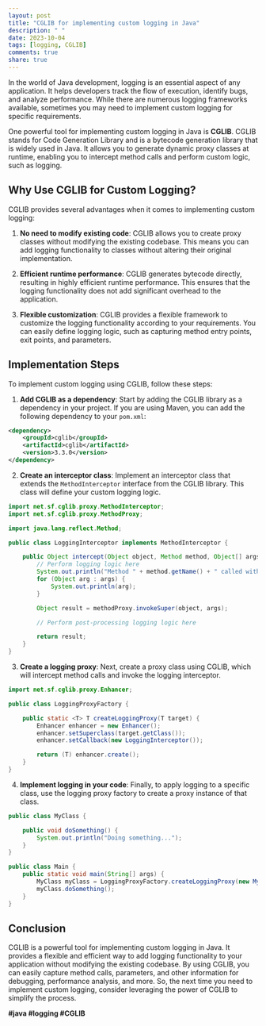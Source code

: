 ```yaml
---
layout: post
title: "CGLIB for implementing custom logging in Java"
description: " "
date: 2023-10-04
tags: [logging, CGLIB]
comments: true
share: true
---
```


In the world of Java development, logging is an essential aspect of any application. It helps developers track the flow of execution, identify bugs, and analyze performance. While there are numerous logging frameworks available, sometimes you may need to implement custom logging for specific requirements.

One powerful tool for implementing custom logging in Java is **CGLIB**. CGLIB stands for Code Generation Library and is a bytecode generation library that is widely used in Java. It allows you to generate dynamic proxy classes at runtime, enabling you to intercept method calls and perform custom logic, such as logging.

## Why Use CGLIB for Custom Logging?

CGLIB provides several advantages when it comes to implementing custom logging:

1. **No need to modify existing code**: CGLIB allows you to create proxy classes without modifying the existing codebase. This means you can add logging functionality to classes without altering their original implementation.

2. **Efficient runtime performance**: CGLIB generates bytecode directly, resulting in highly efficient runtime performance. This ensures that the logging functionality does not add significant overhead to the application.

3. **Flexible customization**: CGLIB provides a flexible framework to customize the logging functionality according to your requirements. You can easily define logging logic, such as capturing method entry points, exit points, and parameters.

## Implementation Steps

To implement custom logging using CGLIB, follow these steps:

1. **Add CGLIB as a dependency**: Start by adding the CGLIB library as a dependency in your project. If you are using Maven, you can add the following dependency to your `pom.xml`:

```xml
<dependency>
    <groupId>cglib</groupId>
    <artifactId>cglib</artifactId>
    <version>3.3.0</version>
</dependency>
```

2. **Create an interceptor class**: Implement an interceptor class that extends the `MethodInterceptor` interface from the CGLIB library. This class will define your custom logging logic.

```java
import net.sf.cglib.proxy.MethodInterceptor;
import net.sf.cglib.proxy.MethodProxy;

import java.lang.reflect.Method;

public class LoggingInterceptor implements MethodInterceptor {

    public Object intercept(Object object, Method method, Object[] args, MethodProxy methodProxy) throws Throwable {
        // Perform logging logic here
        System.out.println("Method " + method.getName() + " called with arguments: ");
        for (Object arg : args) {
            System.out.println(arg);
        }

        Object result = methodProxy.invokeSuper(object, args);

        // Perform post-processing logging logic here

        return result;
    }
}
```

3. **Create a logging proxy**: Next, create a proxy class using CGLIB, which will intercept method calls and invoke the logging interceptor.

```java
import net.sf.cglib.proxy.Enhancer;

public class LoggingProxyFactory {

    public static <T> T createLoggingProxy(T target) {
        Enhancer enhancer = new Enhancer();
        enhancer.setSuperclass(target.getClass());
        enhancer.setCallback(new LoggingInterceptor());

        return (T) enhancer.create();
    }
}
```

4. **Implement logging in your code**: Finally, to apply logging to a specific class, use the logging proxy factory to create a proxy instance of that class.

```java
public class MyClass {

    public void doSomething() {
        System.out.println("Doing something...");
    }
}

public class Main {
    public static void main(String[] args) {
        MyClass myClass = LoggingProxyFactory.createLoggingProxy(new MyClass());
        myClass.doSomething();
    }
}
```

## Conclusion

CGLIB is a powerful tool for implementing custom logging in Java. It provides a flexible and efficient way to add logging functionality to your application without modifying the existing codebase. By using CGLIB, you can easily capture method calls, parameters, and other information for debugging, performance analysis, and more. So, the next time you need to implement custom logging, consider leveraging the power of CGLIB to simplify the process.

**#java #logging #CGLIB**